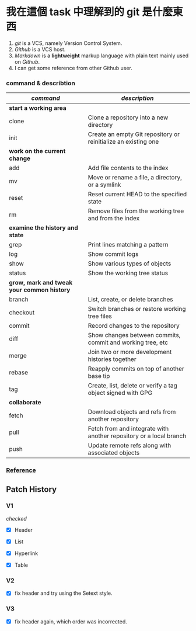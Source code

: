 我在這個 task 中理解到的 git 是什麼東西
=======================================

1. *git* is a VCS, namely Version Control System.
2. *Github* is a VCS host.
3. *Markdown* is a **lightweight** markup language with plain text mainly used on *Github*.
4. I can get some reference from other Github user.

### command & describtion

|*command*	|*description*								|
|---------------|-----------------------------------------------------------------------|
|**start a working area**								|
|clone		|Clone a repository into a new directory				|
|init		|Create an empty Git repository or reinitialize an existing one		|
|**work on the current change**								|
|add		|Add file contents to the index						|
|mv		|Move or rename a file, a directory, or a symlink			|
|reset		|Reset current HEAD to the specified state				|
|rm		|Remove files from the working tree and from the index			|
|**examine the history and state**							|
|grep		|Print lines matching a pattern						|
|log		|Show commit logs							|
|show		|Show various types of objects						|
|status		|Show the working tree status						|
|**grow, mark and tweak your common history**						|
|branch 	|List, create, or delete branches					|
|checkout	|Switch branches or restore working tree files				|
|commit		|Record changes to the repository					|
|diff		|Show changes between commits, commit and working tree, etc		|
|merge		|Join two or more development histories together			|
|rebase		|Reapply commits on top of another base tip				|
|tag		|Create, list, delete or verify a tag object signed with GPG		|
|**collaborate**									|
|fetch		|Download objects and refs from another repository			|
|pull		|Fetch from and integrate with another repository or a local branch	|
|push		|Update remote refs along with associated objects			|
	

### [Reference](https://git-scm.com/docs)


Patch History
-------------

### V1

*checked*
- [x] Header
- [x] List
- [x] Hyperlink
- [x] Table


### V2

- [x] fix header and try using the Setext style.


### V3

- [x] fix header again, which order was incorrected.
